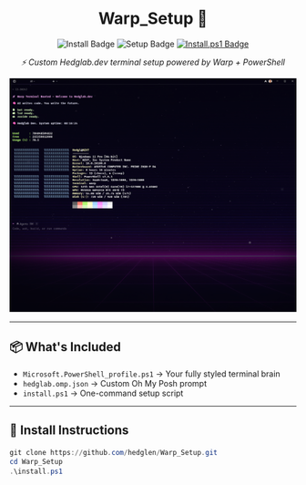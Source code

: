 <h1 align="center">Warp_Setup 🚀</h1>
<p align="center">
  <img src="https://img.shields.io/badge/Install-PowerShell-blueviolet?style=for-the-badge&logo=powershell" alt="Install Badge">
  <img src="https://img.shields.io/badge/Setup-Terminal%20Ready-232323?style=for-the-badge&logo=windowsterminal" alt="Setup Badge">
  <a href="#-install-instructions">
    <img src="https://img.shields.io/badge/Clone%20&%20Run-install.ps1-444444?style=for-the-badge&logo=github" alt="Install.ps1 Badge">
  </a>
</p>

<p align="center"><em>⚡ Custom Hedglab.dev terminal setup powered by Warp + PowerShell</em></p>

<p align="center">
  <img src="./assets/Warp_Preview.png" alt="Warp Terminal Preview" width="800">
</p>


---

## 📦 What's Included

- `Microsoft.PowerShell_profile.ps1` → Your fully styled terminal brain  
- `hedglab.omp.json` → Custom Oh My Posh prompt  
- `install.ps1` → One-command setup script

---

## 🌸 Install Instructions

```powershell
git clone https://github.com/hedglen/Warp_Setup.git
cd Warp_Setup
.\install.ps1
